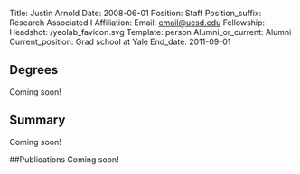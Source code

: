 Title: Justin Arnold
Date: 2008-06-01
Position: Staff
Position_suffix: Research Associated I
Affiliation:
Email: email@ucsd.edu
Fellowship:
Headshot: /yeolab_favicon.svg
Template: person
Alumni_or_current: Alumni
Current_position: Grad school at Yale
End_date: 2011-09-01
<!-- Status: draft -->

## Degrees
Coming soon!

## Summary
Coming soon!

##Publications
Coming soon!
